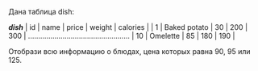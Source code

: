 Дана таблица dish:

_______________________dish_______________________
| id  |	name         | price | weight | calories |
| 1   |	Baked potato | 30    | 200    | 300      |
..................................................
| 10  | Omelette     | 85    | 180    | 190      |

Отобрази всю информацию о блюдах, цена которых равна 90, 95 или 125.